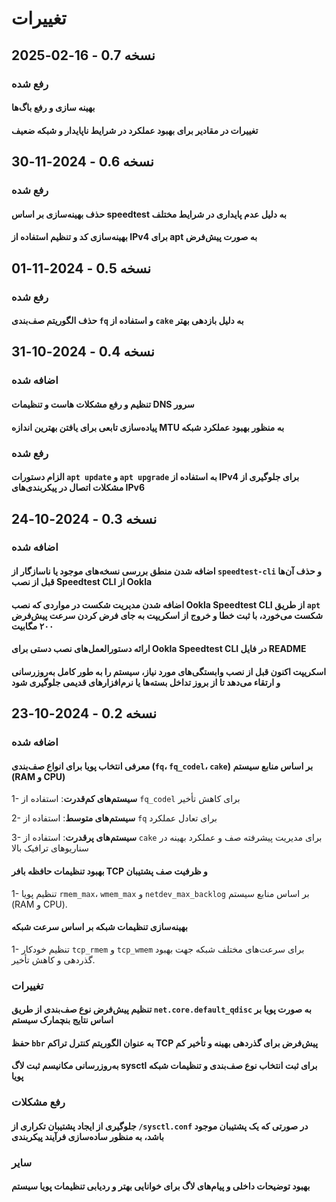 # تغییرات

## نسخه 0.7 - 16-02-2025

### رفع شده

#### بهینه سازی و رفع باگ‌ها

#### تغییرات در مقادیر برای بهبود عملکرد در شرایط ناپایدار و شبکه ضعیف

## نسخه 0.6 - 2024-11-30

### رفع شده

#### حذف بهینه‌سازی بر اساس speedtest به دلیل عدم پایداری در شرایط مختلف

#### بهینه‌سازی کد و تنظیم استفاده از IPv4 برای apt به صورت پیش‌فرض

## نسخه 0.5 - 2024-11-01

### رفع شده

#### حذف الگوریتم صف‌‌بندی `fq` و استفاده از `cake` به دلیل بازدهی بهتر

## نسخه 0.4 - 2024-10-31

### اضافه شده

#### تنظیم و رفع مشکلات هاست و تنظیمات DNS سرور

#### پیاده‌سازی تابعی برای یافتن بهترین اندازه MTU به منظور بهبود عملکرد شبکه

### رفع شده

#### الزام دستورات `apt update` و `apt upgrade` به استفاده از IPv4 برای جلوگیری از مشکلات اتصال در پیکربندی‌های IPv6

## نسخه 0.3 - 2024-10-24

### اضافه شده

#### اضافه شدن منطق بررسی نسخه‌های موجود یا ناسازگار از `speedtest-cli` و حذف آن‌ها قبل از نصب Speedtest CLI از Ookla

#### اضافه شدن مدیریت شکست در مواردی که نصب Ookla Speedtest CLI از طریق `apt` شکست می‌خورد، با ثبت خطا و خروج از اسکریپت به جای فرض کردن سرعت پیش‌فرض ۲۰۰ مگابیت

#### ارائه دستورالعمل‌های نصب دستی برای Ookla Speedtest CLI در فایل README

#### اسکریپت اکنون قبل از نصب وابستگی‌های مورد نیاز، سیستم را به طور کامل به‌روزرسانی و ارتقاء می‌دهد تا از بروز تداخل بسته‌ها یا نرم‌افزارهای قدیمی جلوگیری شود

## نسخه 0.2 - 2024-10-23

### اضافه شده

#### معرفی انتخاب پویا برای انواع صف‌بندی (`fq`، `fq_codel`، `cake`) بر اساس منابع سیستم (RAM و CPU)

1- **سیستم‌های کم‌قدرت**: استفاده از `fq_codel` برای کاهش تأخیر

2- **سیستم‌های متوسط**: استفاده از `fq` برای تعادل عملکرد

3- **سیستم‌های پرقدرت**: استفاده از `cake` برای مدیریت پیشرفته صف و عملکرد بهینه در سناریوهای ترافیک بالا

#### بهبود تنظیمات حافظه بافر TCP و ظرفیت صف پشتیبان

1- تنظیم پویا `rmem_max`، `wmem_max` و `netdev_max_backlog` بر اساس منابع سیستم (RAM و CPU).

#### بهینه‌سازی تنظیمات شبکه بر اساس سرعت شبکه

1- تنظیم خودکار `tcp_rmem` و `tcp_wmem` برای سرعت‌های مختلف شبکه جهت بهبود گذردهی و کاهش تأخیر.

### تغییرات

#### تنظیم پیش‌فرض نوع صف‌بندی از طریق `net.core.default_qdisc` به صورت پویا بر اساس نتایج بنچمارک سیستم

#### حفظ `bbr` به عنوان الگوریتم کنترل تراکم TCP پیش‌فرض برای گذردهی بهینه و تأخیر کم

#### به‌روزرسانی مکانیسم ثبت لاگ sysctl برای ثبت انتخاب نوع صف‌بندی و تنظیمات شبکه پویا

### رفع مشکلات

#### جلوگیری از ایجاد پشتیبان تکراری از `/sysctl.conf` در صورتی که یک پشتیبان موجود باشد، به منظور ساده‌سازی فرآیند پیکربندی

### سایر

#### بهبود توضیحات داخلی و پیام‌های لاگ برای خوانایی بهتر و ردیابی تنظیمات پویا سیستم
